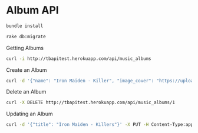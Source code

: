Album API
==========

```bash
bundle install
```

```bash
rake db:migrate
```
Getting Albums
```bash
curl -i http://tbapitest.herokuapp.com/api/music_albums
```
Create an Album
```bash
curl -d '{"name": "Iron Maiden - Killer", "image_cover": "https://upload.wikimedia.org/wikipedia/en/thumb/b/b4/Iron_Maiden_Killers.jpg/220px-Iron_Maiden_Killers.jpg"}'  -X POST -H Content-Type:application/json http://tbapitest.herokuapp.com/api/music_albums
```
Delete an Album
```bash
curl -X DELETE http://tbapitest.herokuapp.com/api/music_albums/1
```
Updating an Album
```bash
curl -d '{"title": "Iron Maiden - Killers"}' -X PUT -H Content-Type:application/json http://http://tbapitest.herokuapp.com/api/music_albums/1
```
